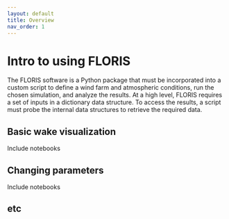 ```yaml
---
layout: default
title: Overview
nav_order: 1
---
```


# Intro to using FLORIS

The FLORIS software is a Python package that must be incorporated into
a custom script to define a wind farm and atmospheric conditions, run
the chosen simulation, and analyze the results. At a high level, FLORIS
requires a set of inputs in a dictionary data structure. To access the
results, a script must probe the internal data structures to retrieve
the required data.

## Basic wake visualization

Include notebooks

## Changing parameters

Include notebooks

## etc

